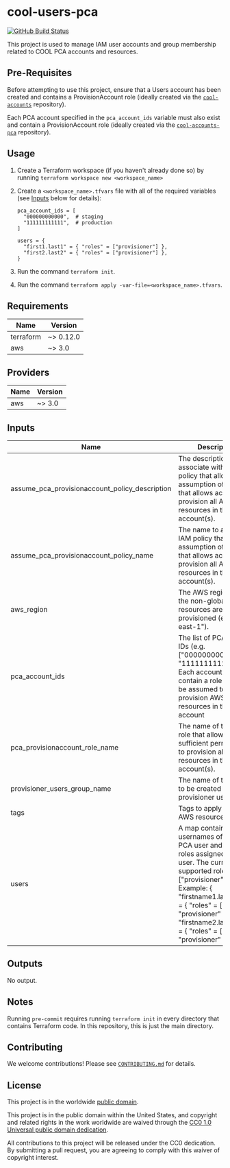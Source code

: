 # cool-users-pca #

[![GitHub Build Status](https://github.com/cisagov/cool-users-pca/workflows/build/badge.svg)](https://github.com/cisagov/cool-users-pca/actions)

This project is used to manage IAM user accounts and group membership related
to COOL PCA accounts and resources.

## Pre-Requisites ##

Before attempting to use this project, ensure that a Users account has been
created and contains a ProvisionAccount role (ideally created via the
[`cool-accounts`](https://github.com/cisagov/cool-accounts) repository).

Each PCA account specified in the `pca_account_ids` variable must also exist
and contain a ProvisionAccount role (ideally created via the
[`cool-accounts-pca`](https://github.com/cisagov/cool-accounts-pca) repository).

## Usage ##

1. Create a Terraform workspace (if you haven't already done so) by running
   `terraform workspace new <workspace_name>`
1. Create a `<workspace_name>.tfvars` file with all of the required
   variables (see [Inputs](#Inputs) below for details):

   ```hcl
   pca_account_ids = [
     "000000000000",  # staging
     "111111111111",  # production
   ]

   users = {
     "first1.last1" = { "roles" = ["provisioner"] },
     "first2.last2" = { "roles" = ["provisioner"] },
   }
   ```

1. Run the command `terraform init`.
1. Run the command `terraform apply
   -var-file=<workspace_name>.tfvars`.

## Requirements ##

| Name | Version |
|------|---------|
| terraform | ~> 0.12.0 |
| aws | ~> 3.0 |

## Providers ##

| Name | Version |
|------|---------|
| aws | ~> 3.0 |

## Inputs ##

| Name | Description | Type | Default | Required |
|------|-------------|------|---------|:--------:|
| assume_pca_provisionaccount_policy_description | The description to associate with the IAM policy that allows assumption of the role that allows access to provision all AWS resources in the PCA account(s). | `string` | `Allow assumption of the ProvisionAccount role in the PCA account(s).` | no |
| assume_pca_provisionaccount_policy_name | The name to assign the IAM policy that allows assumption of the role that allows access to provision all AWS resources in the PCA account(s). | `string` | `PCA-AssumeProvisionAccount` | no |
| aws_region | The AWS region where the non-global resources are to be provisioned (e.g. "us-east-1"). | `string` | `us-east-1` | no |
| pca_account_ids | The list of PCA account IDs (e.g. ["000000000000", "111111111111"]).  Each account must contain a role that can be assumed to provision AWS resources in that account | `list(string)` | n/a | yes |
| pca_provisionaccount_role_name | The name of the IAM role that allows sufficient permissions to provision all AWS resources in the PCA account(s). | `string` | `ProvisionAccount` | no |
| provisioner_users_group_name | The name of the group to be created for provisioner users. | `string` | `pca_provisioners` | no |
| tags | Tags to apply to all AWS resources created | `map(string)` | `{}` | no |
| users | A map containing the usernames of each PCA user and a list of roles assigned to that user.  The currently-supported roles are: ["provisioner"].  Example: { "firstname1.lastname1" = { "roles" = [ "provisioner" ] },  "firstname2.lastname2" = { "roles" = [ "provisioner" ] } } | `map` | n/a | yes |

## Outputs ##

No output.

## Notes ##

Running `pre-commit` requires running `terraform init` in every directory that
contains Terraform code. In this repository, this is just the main directory.

## Contributing ##

We welcome contributions!  Please see [`CONTRIBUTING.md`](CONTRIBUTING.md) for
details.

## License ##

This project is in the worldwide [public domain](LICENSE).

This project is in the public domain within the United States, and
copyright and related rights in the work worldwide are waived through
the [CC0 1.0 Universal public domain
dedication](https://creativecommons.org/publicdomain/zero/1.0/).

All contributions to this project will be released under the CC0
dedication. By submitting a pull request, you are agreeing to comply
with this waiver of copyright interest.
